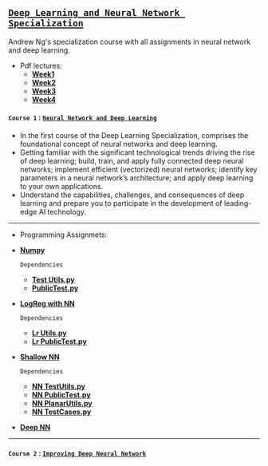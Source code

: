 ## [**`Deep Learning and Neural Network Specialization`**](https://www.coursera.org/programs/2339d1e5-504d-4412-ac0c-b05c637965db?collectionId=&currentTab=CATALOG&productId=W62RsyrdEeeFQQqyuQaohA&productType=s12n&showMiniModal=true)

Andrew Ng's specialization course with all assignments in neural network and deep learning.

- Pdf lectures:
  - [**Week1**](https://github.com/kuta-ndze/neural-network-and-deep-learning-specialization/blob/main/Course%201/C1_W1.pdf)
  - [**Week2**](https://github.com/kuta-ndze/neural-network-and-deep-learning-specialization/blob/main/Course%201/C1_W2.pdf)
  - [**Week3**](https://github.com/kuta-ndze/neural-network-and-deep-learning-specialization/blob/main/Course%201/C1_W3.pdf)
  - [**Week4**](https://github.com/kuta-ndze/neural-network-and-deep-learning-specialization/blob/main/Course%201/C1_W4.pdf)

#### `Course 1` : [**`Neural Network and Deep Learning`**](https://www.coursera.org/learn/neural-networks-deep-learning/home/welcome)

- In the first course of the Deep Learning Specialization, comprises the foundational concept of neural networks and deep learning.
- Getting familiar with the significant technological trends driving the rise of deep learning; build, train, and apply fully connected deep neural networks; implement efficient (vectorized) neural networks; identify key parameters in a neural network’s architecture; and apply deep learning to your own applications.
- Understand the capabilities, challenges, and consequences of deep learning and prepare you to participate in the development of leading-edge AI technology.

---

- Programming Assignmets:

- [**Numpy**](https://github.com/kuta-ndze/neural-network-and-deep-learning-specialization/blob/main/Course%201/Python_Basics_with_Numpy.ipynb)

  `Dependencies`

  - [**Test Utils.py**](https://github.com/kuta-ndze/neural-network-and-deep-learning-specialization/blob/main/Course%201/test_utils.py)
  - [**PublicTest.py**](https://github.com/kuta-ndze/neural-network-and-deep-learning-specialization/blob/main/Course%201/public_tests.py)

- [**LogReg with NN**](https://github.com/kuta-ndze/neural-network-and-deep-learning-specialization/blob/main/Course%201/Logistic_Regression_with_a_Neural_Network_mindset.ipynb)

  `Dependencies`

  - [**Lr Utils.py**](https://github.com/kuta-ndze/neural-network-and-deep-learning-specialization/blob/main/Course%201/lr_utils.py)
  - [**Lr PublicTest.py**](https://github.com/kuta-ndze/neural-network-and-deep-learning-specialization/blob/main/Course%201/lr_public_tests.py)

- [**Shallow NN**](https://github.com/kuta-ndze/neural-network-and-deep-learning-specialization/blob/main/Course%201/Planar_data_classification_with_one_hidden_layer.ipynb)

  `Dependencies`

  - [**NN TestUtils.py**](https://github.com/kuta-ndze/neural-network-and-deep-learning-specialization/blob/main/Course%201/nn_test_utils.py)
  - [**NN PublicTest.py**](https://github.com/kuta-ndze/neural-network-and-deep-learning-specialization/blob/main/Course%201/nn_public_tests.py)
  - [**NN PlanarUtils.py**](https://github.com/kuta-ndze/neural-network-and-deep-learning-specialization/blob/main/Course%201/planar_utils.py)
  - [**NN TestCases.py**](https://github.com/kuta-ndze/neural-network-and-deep-learning-specialization/blob/main/Course%201/testCases_v2.py)

- [**Deep NN**]()

---

#### `Course 2` : [**`Improving Deep Neural Network`**](https://www.coursera.org/learn/deep-neural-network/home/welcome)
